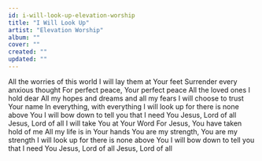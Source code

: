 ```yaml
---
id: i-will-look-up-elevation-worship
title: "I Will Look Up"
artist: "Elevation Worship"
album: ""
cover: ""
created: ""
updated: ""
---
```


All the worries of this world
I will lay them at Your feet
Surrender every anxious thought
For perfect peace, Your perfect peace
All the loved ones I hold dear
All my hopes and dreams and all my fears
I will choose to trust Your name
In everything, with everything
I will look up for there is none above You
I will bow down to tell you that I need You
Jesus, Lord of all
Jesus, Lord of all
I will take You at Your Word
For Jesus, You have taken hold of me
All my life is in Your hands
You are my strength, You are my strength
I will look up for there is none above You
I will bow down to tell you that I need You
Jesus, Lord of all
Jesus, Lord of all